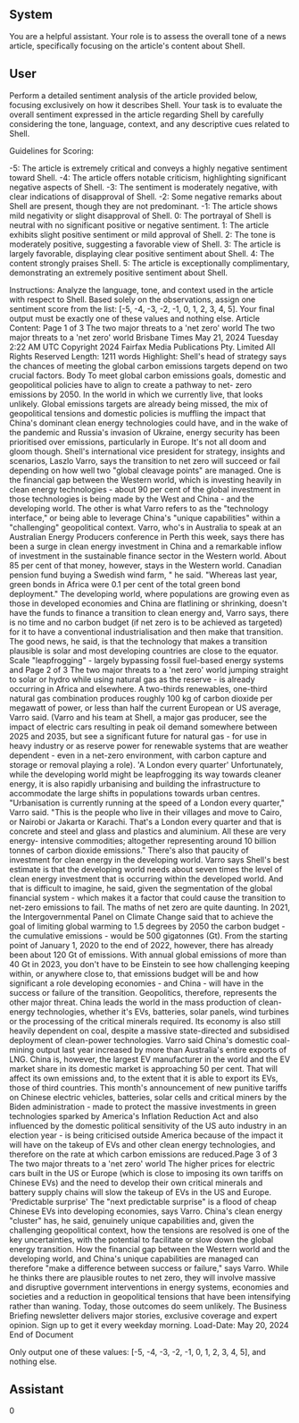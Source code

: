## System

You are a helpful assistant. Your role is to assess the overall tone of a news article, specifically focusing on the article's content about Shell.

## User


Perform a detailed sentiment analysis of the article provided below, focusing exclusively on how it describes Shell. Your task is to evaluate the overall sentiment expressed in the article regarding Shell by carefully considering the tone, language, context, and any descriptive cues related to Shell.

Guidelines for Scoring:

-5: The article is extremely critical and conveys a highly negative sentiment toward Shell.
-4: The article offers notable criticism, highlighting significant negative aspects of Shell.
-3: The sentiment is moderately negative, with clear indications of disapproval of Shell.
-2: Some negative remarks about Shell are present, though they are not predominant.
-1: The article shows mild negativity or slight disapproval of Shell.
0: The portrayal of Shell is neutral with no significant positive or negative sentiment.
1: The article exhibits slight positive sentiment or mild approval of Shell.
2: The tone is moderately positive, suggesting a favorable view of Shell.
3: The article is largely favorable, displaying clear positive sentiment about Shell.
4: The content strongly praises Shell.
5: The article is exceptionally complimentary, demonstrating an extremely positive sentiment about Shell.

Instructions:
Analyze the language, tone, and context used in the article with respect to Shell.
Based solely on the observations, assign one sentiment score from the list: [-5, -4, -3, -2, -1, 0, 1, 2, 3, 4, 5].
Your final output must be exactly one of these values and nothing else.
Article Content: Page 1 of 3
The two major threats to a 'net zero' world
The two major threats to a 'net zero' world
Brisbane Times
May 21, 2024 Tuesday 2:22 AM UTC
Copyright 2024 Fairfax Media Publications Pty. Limited All Rights Reserved
Length: 1211 words
Highlight: Shell's head of strategy says the chances of meeting the global carbon emissions targets depend on 
two crucial factors.
Body
To meet global carbon emissions goals, domestic and geopolitical policies have to align to create a pathway to net-
zero emissions by 2050. In the world in which we currently live, that looks unlikely.
Global emissions targets are already being missed, the mix of geopolitical tensions and domestic policies is muffling 
the impact that China's dominant clean energy technologies could have, and in the wake of the pandemic and 
Russia's invasion of Ukraine, energy security has been prioritised over emissions, particularly in Europe.
It's not all doom and gloom though. Shell's international vice president for strategy, insights and scenarios, Laszlo 
Varro, says the transition to net zero will succeed or fail depending on how well two "global cleavage points" are 
managed.
One is the financial gap between the Western world, which is investing heavily in clean energy technologies - about 
90 per cent of the global investment in those technologies is being made by the West and China - and the 
developing world.
The other is what Varro refers to as the "technology interface," or being able to leverage China's "unique 
capabilities" within a "challenging" geopolitical context.
Varro, who's in Australia to speak at an Australian Energy Producers conference in Perth this week, says there has 
been a surge in clean energy investment in China and a remarkable inflow of investment in the sustainable finance 
sector in the Western world. About 85 per cent of that money, however, stays in the Western world.
Canadian pension fund buying a Swedish wind farm, " he said. "Whereas last year, green bonds in Africa were 0.1 
per cent of the total green bond deployment."
The developing world, where populations are growing even as those in developed economies and China are 
flatlining or shrinking, doesn't have the funds to finance a transition to clean energy and, Varro says, there is no 
time and no carbon budget (if net zero is to be achieved as targeted) for it to have a conventional industrialisation 
and then make that transition.
The good news, he said, is that the technology that makes a transition plausible is solar and most developing 
countries are close to the equator. Scale "leapfrogging" - largely bypassing fossil fuel-based energy systems and 
Page 2 of 3
The two major threats to a 'net zero' world
jumping straight to solar or hydro while using natural gas as the reserve - is already occurring in Africa and 
elsewhere.
A two-thirds renewables, one-third natural gas combination produces roughly 100 kg of carbon dioxide per 
megawatt of power, or less than half the current European or US average, Varro said.
(Varro and his team at Shell, a major gas producer, see the impact of electric cars resulting in peak oil demand 
somewhere between 2025 and 2035, but see a significant future for natural gas - for use in heavy industry or as 
reserve power for renewable systems that are weather dependent - even in a net-zero environment, with carbon 
capture and storage or removal playing a role).
'A London every quarter'
Unfortunately, while the developing world might be leapfrogging its way towards cleaner energy, it is also rapidly 
urbanising and building the infrastructure to accommodate the large shifts in populations towards urban centres.
"Urbanisation is currently running at the speed of a London every quarter," Varro said.
"This is the people who live in their villages and move to Cairo, or Nairobi or Jakarta or Karachi. That's a London 
every quarter and that is concrete and steel and glass and plastics and aluminium. All these are very energy-
intensive commodities; altogether representing around 10 billion tonnes of carbon dioxide emissions."
There's also that paucity of investment for clean energy in the developing world. Varro says Shell's best estimate is 
that the developing world needs about seven times the level of clean energy investment that is occurring within the 
developed world.
And that is difficult to imagine, he said, given the segmentation of the global financial system - which makes it a 
factor that could cause the transition to net-zero emissions to fail.
The maths of net zero are quite daunting. In 2021, the Intergovernmental Panel on Climate Change said that to 
achieve the goal of limiting global warming to 1.5 degrees by 2050 the carbon budget - the cumulative emissions - 
would be 500 gigatonnes (Gt).
From the starting point of January 1, 2020 to the end of 2022, however, there has already been about 120 Gt of 
emissions. With annual global emissions of more than 40 Gt in 2023, you don't have to be Einstein to see how 
challenging keeping within, or anywhere close to, that emissions budget will be and how significant a role 
developing economies - and China - will have in the success or failure of the transition.
Geopolitics, therefore, represents the other major threat.
China leads the world in the mass production of clean-energy technologies, whether it's EVs, batteries, solar 
panels, wind turbines or the processing of the critical minerals required.
Its economy is also still heavily dependent on coal, despite a massive state-directed and subsidised deployment of 
clean-power technologies. Varro said China's domestic coal-mining output last year increased by more than 
Australia's entire exports of LNG.
China is, however, the largest EV manufacturer in the world and the EV market share in its domestic market is 
approaching 50 per cent. That will affect its own emissions and, to the extent that it is able to export its EVs, those 
of third countries.
This month's announcement of new punitive tariffs on Chinese electric vehicles, batteries, solar cells and critical 
miners by the Biden administration - made to protect the massive investments in green technologies sparked by 
America's Inflation Reduction Act and also influenced by the domestic political sensitivity of the US auto industry in 
an election year - is being criticised outside America because of the impact it will have on the takeup of EVs and 
other clean energy technologies, and therefore on the rate at which carbon emissions are reduced.Page 3 of 3
The two major threats to a 'net zero' world
The higher prices for electric cars built in the US or Europe (which is close to imposing its own tariffs on Chinese 
EVs) and the need to develop their own critical minerals and battery supply chains will slow the takeup of EVs in the 
US and Europe.
'Predictable surprise'
The "next predictable surprise" is a flood of cheap Chinese EVs into developing economies, says Varro.
China's clean energy "cluster" has, he said, genuinely unique capabilities and, given the challenging geopolitical 
context, how the tensions are resolved is one of the key uncertainties, with the potential to facilitate or slow down 
the global energy transition.
How the financial gap between the Western world and the developing world, and China's unique capabilities are 
managed can therefore "make a difference between success or failure," says Varro.
While he thinks there are plausible routes to net zero, they will involve massive and disruptive government 
interventions in energy systems, economies and societies and a reduction in geopolitical tensions that have been 
intensifying rather than waning.
Today, those outcomes do seem unlikely.
The Business Briefing newsletter delivers major stories, exclusive coverage and expert opinion. Sign up to 
get it every weekday morning.
Load-Date: May 20, 2024
End of Document

Only output one of these values: [-5, -4, -3, -2, -1, 0, 1, 2, 3, 4, 5], and nothing else.
                

## Assistant

0

